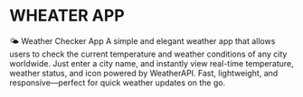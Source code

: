 # WHEATER APP
🌤 Weather Checker App A simple and elegant weather app that allows users to check the current temperature and weather conditions of any city worldwide. Just enter a city name, and instantly view real-time temperature, weather status, and icon powered by WeatherAPI. Fast, lightweight, and responsive—perfect for quick weather updates on the go.
